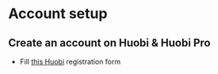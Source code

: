 # Account setup

## Create an account on Huobi & Huobi Pro

- Fill [this Huobi](https://www.huobi.com/en-us/topic/double-reward/?invite_code=nwcu2223) registration form
